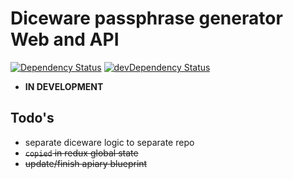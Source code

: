 # Diceware passphrase generator Web and API

[![Dependency Status](https://david-dm.org/VojtechBartos/diceware-www.png)](https://david-dm.org/VojtechBartos/diceware-www) [![devDependency Status](https://david-dm.org/VojtechBartos/diceware-www/dev-status.png)](https://david-dm.org/VojtechBartos/diceware-www#info=devDependencies)

- **IN DEVELOPMENT**

## Todo's

- separate diceware logic to separate repo
- ~~`copied` in redux global state~~
- ~~update/finish apiary blueprint~~

